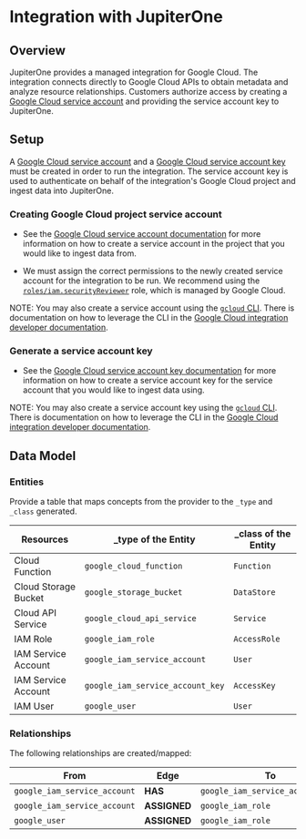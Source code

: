# Integration with JupiterOne

## Overview

JupiterOne provides a managed integration for Google Cloud. The integration
connects directly to Google Cloud APIs to obtain metadata and analyze resource
relationships. Customers authorize access by creating a
[Google Cloud service account](https://cloud.google.com/iam/docs/creating-managing-service-accounts)
and providing the service account key to JupiterOne.

## Setup

A
[Google Cloud service account](https://cloud.google.com/iam/docs/creating-managing-service-accounts)
and a
[Google Cloud service account key](https://cloud.google.com/iam/docs/creating-managing-service-account-keys)
must be created in order to run the integration. The service account key is used
to authenticate on behalf of the integration's Google Cloud project and ingest
data into JupiterOne.

### Creating Google Cloud project service account

- See the
  [Google Cloud service account documentation](https://cloud.google.com/iam/docs/creating-managing-service-accounts#creating)
  for more information on how to create a service account in the project that
  you would like to ingest data from.

- We must assign the correct permissions to the newly created service account
  for the integration to be run. We recommend using the
  [`roles/iam.securityReviewer`](https://cloud.google.com/iam/docs/understanding-roles#iam.securityReviewer)
  role, which is managed by Google Cloud.

NOTE: You may also create a service account using the
[`gcloud` CLI](https://cloud.google.com/sdk/gcloud). There is documentation on
how to leverage the CLI in the
[Google Cloud integration developer documentation](https://github.com/JupiterOne/graph-google-cloud/blob/master/docs/development.md).

### Generate a service account key

- See the
  [Google Cloud service account key documentation](https://cloud.google.com/iam/docs/creating-managing-service-account-keys#creating_service_account_keys)
  for more information on how to create a service account key for the service
  account that you would like to ingest data using.

NOTE: You may also create a service account key using the
[`gcloud` CLI](https://cloud.google.com/sdk/gcloud). There is documentation on
how to leverage the CLI in the
[Google Cloud integration developer documentation](https://github.com/JupiterOne/graph-google-cloud/blob/master/docs/development.md).

## Data Model

### Entities

Provide a table that maps concepts from the provider to the `_type` and `_class`
generated.

| Resources            | \_type of the Entity             | \_class of the Entity |
| -------------------- | -------------------------------- | --------------------- |
| Cloud Function       | `google_cloud_function`          | `Function`            |
| Cloud Storage Bucket | `google_storage_bucket`          | `DataStore`           |
| Cloud API Service    | `google_cloud_api_service`       | `Service`             |
| IAM Role             | `google_iam_role`                | `AccessRole`          |
| IAM Service Account  | `google_iam_service_account`     | `User`                |
| IAM Service Account  | `google_iam_service_account_key` | `AccessKey`           |
| IAM User             | `google_user`                    | `User`                |

### Relationships

The following relationships are created/mapped:

| From                         | Edge         | To                               |
| ---------------------------- | ------------ | -------------------------------- |
| `google_iam_service_account` | **HAS**      | `google_iam_service_account_key` |
| `google_iam_service_account` | **ASSIGNED** | `google_iam_role`                |
| `google_user`                | **ASSIGNED** | `google_iam_role`                |
